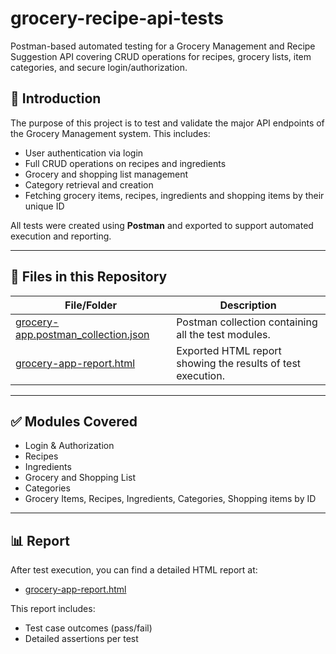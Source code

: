 # grocery-recipe-api-tests
Postman-based automated testing for a Grocery Management and Recipe Suggestion API covering CRUD operations for recipes, grocery lists, item categories, and secure login/authorization.

## 📌 Introduction

The purpose of this project is to test and validate the major API endpoints of the Grocery Management system. This includes:

- User authentication via login
- Full CRUD operations on recipes and ingredients
- Grocery and shopping list management
- Category retrieval and creation
- Fetching grocery items, recipes, ingredients and shopping items  by their unique ID

All tests were created using **Postman** and exported to support automated execution and reporting.

---

## 📂 Files in this Repository

| **File/Folder**                                | **Description**                                                                 |
|------------------------------------------------|---------------------------------------------------------------------------------|
| [grocery-app.postman_collection.json](./grocery-app.postman_collection.json) | Postman collection containing all the test modules.         |
| [grocery-app-report.html](./grocery-app-report.html)                    | Exported HTML report showing the results of test execution.             |

---

## ✅ Modules Covered

- Login & Authorization  
- Recipes
- Ingredients
- Grocery and Shopping List  
- Categories  
- Grocery Items, Recipes, Ingredients, Categories, Shopping items by ID  

---

## 📊 Report

After test execution, you can find a detailed HTML report at:

* [grocery-app-report.html](./grocery-app-report.html)

This report includes:

* Test case outcomes (pass/fail)
* Detailed assertions per test


